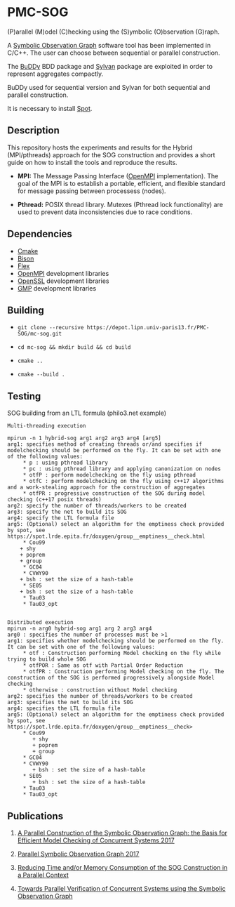# PMC-SOG

(P)arallel (M)odel (C)hecking using the (S)ymbolic (O)bservation (G)raph.

A [Symbolic Observation Graph](https://www.researchgate.net/profile/Kais_Klai/publication/48445044_Design_and_Evaluation_of_a_Symbolic_and_Abstraction-Based_Model_Checker/links/00463514319a181966000000.pdf) software tool has been implemented in C/C++.
The user can choose between sequential or parallel construction.

The [BuDDy](http://buddy.sourceforge.net/manual/main.html) BDD package and [Sylvan](https://trolando.github.io/sylvan/) package are exploited in order to represent aggregates compactly.

BuDDy used for sequential version and Sylvan for both sequential and parallel construction.

It is necessary to install [Spot](https://spot.lrde.epita.fr/install.html).

## Description

This repository hosts the experiments and results for the Hybrid (MPI/pthreads) approach for the SOG construction and provides a short guide on how to install the tools and reproduce the results.

* **MPI:** The Message Passing Interface ([OpenMPI](https://www.open-mpi.org/) implementation). The goal of the MPI is to establish a portable, efficient, and flexible standard for message passing between processess (nodes).

* **Pthread:** POSIX thread library.  Mutexes (Pthread lock functionality) are used to prevent data inconsistencies due to race conditions.

## Dependencies

- [Cmake](https://cmake.org/)
- [Bison](https://www.gnu.org/software/bison/)
- [Flex](https://github.com/westes/flex)
- [OpenMPI](https://www.open-mpi.org/) development libraries
- [OpenSSL](https://www.openssl.org/) development libraries
- [GMP](https://gmplib.org/) development libraries

## Building

- `git clone --recursive https://depot.lipn.univ-paris13.fr/PMC-SOG/mc-sog.git`

- `cd mc-sog && mkdir build && cd build`

- `cmake ..`

- `cmake --build .`


## Testing
SOG building from an LTL formula (philo3.net example)

```
Multi-threading execution

mpirun -n 1 hybrid-sog arg1 arg2 arg3 arg4 [arg5]
arg1: specifies method of creating threads or/and specifies if modelchecking should be performed on the fly. It can be set with one of the following values:
     * p : using pthread library
     * pc : using pthread library and applying canonization on nodes
     * otfP : perform modelchecking on the fly using pthread
     * otfC : perform modelchecking on the fly using c++17 algorithms and a work-stealing approach for the construction of aggregates
     * otfPR : progressive construction of the SOG during model checking (c++17 posix threads) 
arg2: specify the number of threads/workers to be created
arg3: specify the net to build its SOG
arg4: specify the LTL formula file
arg5: (Optional) select an algorithm for the emptiness check provided by spot, see https://spot.lrde.epita.fr/doxygen/group__emptiness__check.html 
     * Cou99 
	+ shy
	+ poprem
	+ group 
     * GC04
     * CVWY90
	+ bsh : set the size of a hash-table
     * SE05
	+ bsh : set the size of a hash-table
     * Tau03
     * Tau03_opt
      

Distributed execution
mpirun -n arg0 hybrid-sog arg1 arg 2 arg3 arg4
arg0 : specifies the number of processes must be >1
arg1: specifies whether modelchecking should be performed on the fly. It can be set with one of the following values:
     * otf : Construction performing Model checking on the fly while trying to build whole SOG
     * otfPOR : Same as otf with Partial Order Reduction
     * otfPR : Construction performing Model checking on the fly. The construction of the SOG is performed progressively alongside Model checking
     * otherwise : construction without Model checking
arg2: specifies the number of threads/workers to be created
arg3: specifies the net to build its SOG
arg4: specifies the LTL formula file
arg5: (Optional) select an algorithm for the emptiness check provided by spot, see https://spot.lrde.epita.fr/doxygen/group__emptiness__check>
     * Cou99 
        + shy
        + poprem
        + group
     * GC04
     * CVWY90
        + bsh : set the size of a hash-table
     * SE05
        + bsh : set the size of a hash-table
     * Tau03
     * Tau03_opt

```
## Publications
1. [A Parallel Construction of the Symbolic Observation Graph: the Basis for Efficient Model Checking of Concurrent Systems 2017](https://www.researchgate.net/publication/315840512_A_Parallel_Construction_of_the_Symbolic_Observation_Graph_the_Basis_for_Efficient_Model_Checking_of_Concurrent_Systems)

2. [Parallel Symbolic Observation Graph 2017](https://ieeexplore.ieee.org/document/8367348)

3. [Reducing Time and/or Memory Consumption of the SOG Construction in a Parallel Context](https://ieeexplore.ieee.org/abstract/document/8672359)

4. [Towards Parallel Verification of Concurrent Systems using the Symbolic Observation Graph](https://ieeexplore.ieee.org/abstract/document/8843636)



